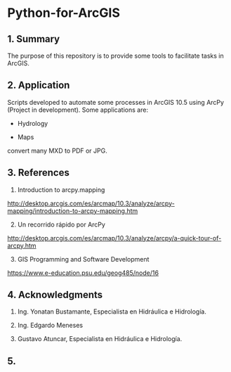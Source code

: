 # Python-for-ArcGIS

## 1. Summary

The purpose of this repository is to provide some tools to facilitate tasks in ArcGIS.

## 2. Application

Scripts developed to automate some processes in ArcGIS 10.5 using ArcPy (Project in development). Some applications are:

* Hydrology


 

* Maps

convert many MXD to PDF or JPG.


## 3. References

1. Introduction to arcpy.mapping

http://desktop.arcgis.com/es/arcmap/10.3/analyze/arcpy-mapping/introduction-to-arcpy-mapping.htm

2. Un recorrido rápido por ArcPy

http://desktop.arcgis.com/es/arcmap/10.3/analyze/arcpy/a-quick-tour-of-arcpy.htm

3. GIS Programming and Software Development

https://www.e-education.psu.edu/geog485/node/16

## 4. Acknowledgments

1. Ing. Yonatan Bustamante, Especialista en Hidráulica e Hidrología.

2. Ing. Edgardo Meneses

3. Gustavo Atuncar, Especialista en Hidráulica e Hidrología.

## 5. 
